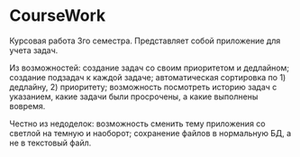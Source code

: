 # CourseWork

Курсовая работа 3го семестра. Представляет собой приложение для учета задач.

Из возможностей:  создание задач со своим приоритетом и дедлайном; 
                  создание подзадач к каждой задаче; 
                  автоматическая сортировка по  1) дедлайну, 
                                                2) приоритету; 
                  возможность посмотреть историю задач с указанием, какие задачи были просрочены, а какие выполнены вовремя. 
                  
Честно из недоделок:  возможность сменить тему приложения со светлой на темную и наоборот; 
                      сохранение файлов в нормальную БД, а не в текстовый файл. 
